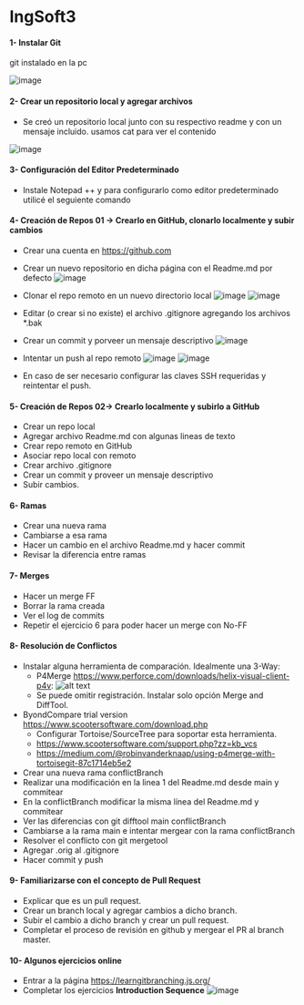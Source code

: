 # IngSoft3
#### 1- Instalar Git

git instalado en la pc

![image](https://github.com/user-attachments/assets/524634da-9012-4a39-8ae3-fef71a7e5428)


#### 2- Crear un repositorio local y agregar archivos
  - Se creó un repositorio local junto con su respectivo readme y con un mensaje incluido. usamos cat para ver el contenido

![image](https://github.com/user-attachments/assets/04b35fd0-3acf-4645-ae0b-22b2d715ba4d)



#### 3- Configuración del Editor Predeterminado
 - Instale Notepad ++ y para configurarlo como editor predeterminado utilicé el seguiente comando



   
#### 4- Creación de Repos 01 -> Crearlo en GitHub, clonarlo localmente y subir cambios
  - Crear una cuenta en https://github.com
  - Crear un nuevo repositorio en dicha página con el Readme.md por defecto
  ![image](https://github.com/user-attachments/assets/8d42d73f-0d9b-4b23-971a-284bd92f3d19)

  - Clonar el repo remoto en un nuevo directorio local
    ![image](https://github.com/user-attachments/assets/ab409461-149c-4744-a863-e9cd650f9e90)
    ![image](https://github.com/user-attachments/assets/a3a4bb83-dea7-4254-9cc2-d8440ecf6b8a)
    
  - Editar (o crear si no existe) el archivo .gitignore agregando los archivos *.bak
  - Crear un commit y porveer un mensaje descriptivo
    ![image](https://github.com/user-attachments/assets/6cee44ff-4db3-4cf2-9ff9-b3301f2bf8bd)

  - Intentar un push al repo remoto
![image](https://github.com/user-attachments/assets/2c316d58-8b01-45ac-8cd2-e403ffd49601)
![image](https://github.com/user-attachments/assets/34ce1acf-5281-4155-8623-6c4f0eb15d89)


  - En caso de ser necesario configurar las claves SSH requeridas y reintentar el push.

#### 5- Creación de Repos 02-> Crearlo localmente y subirlo a GitHub
  - Crear un repo local
  - Agregar archivo Readme.md con algunas lineas de texto
  - Crear repo remoto en GitHub
  - Asociar repo local con remoto
  - Crear archivo .gitignore
  - Crear un commit y proveer un mensaje descriptivo
  - Subir cambios.

#### 6- Ramas
  - Crear una nueva rama
  - Cambiarse a esa rama
  - Hacer un cambio en el archivo Readme.md y hacer commit
  - Revisar la diferencia entre ramas

#### 7- Merges
  - Hacer un merge FF
  - Borrar la rama creada
  - Ver el log de commits
  - Repetir el ejercicio 6 para poder hacer un merge con No-FF

#### 8- Resolución de Conflictos
  - Instalar alguna herramienta de comparación. Idealmente una 3-Way:
    - P4Merge https://www.perforce.com/downloads/helix-visual-client-p4v:
![alt text](p4merge.png)
    - Se puede omitir registración. Instalar solo opción Merge and DiffTool.
 - ByondCompare trial version https://www.scootersoftware.com/download.php
    - Configurar Tortoise/SourceTree para soportar esta herramienta.
    - https://www.scootersoftware.com/support.php?zz=kb_vcs
    - https://medium.com/@robinvanderknaap/using-p4merge-with-tortoisegit-87c1714eb5e2
  - Crear una nueva rama conflictBranch
  - Realizar una modificación en la linea 1 del Readme.md desde main y commitear
  - En la conflictBranch modificar la misma línea del Readme.md y commitear
  - Ver las diferencias con git difftool main conflictBranch
  - Cambiarse a la rama main e intentar mergear con la rama conflictBranch
  - Resolver el conflicto con git mergetool
  - Agregar .orig al .gitignore
  - Hacer commit y push

#### 9- Familiarizarse con el concepto de Pull Request

  - Explicar que es un pull request.
  - Crear un branch local y agregar cambios a dicho branch. 
  - Subir el cambio a dicho branch y crear un pull request.
  - Completar el proceso de revisión en github y mergear el PR al branch master.


#### 10- Algunos ejercicios online
  - Entrar a la página https://learngitbranching.js.org/
  - Completar los ejercicios **Introduction Sequence**
    ![image](https://github.com/user-attachments/assets/4426060f-ea83-4e81-bf9b-a5b5fa12b3a6)

